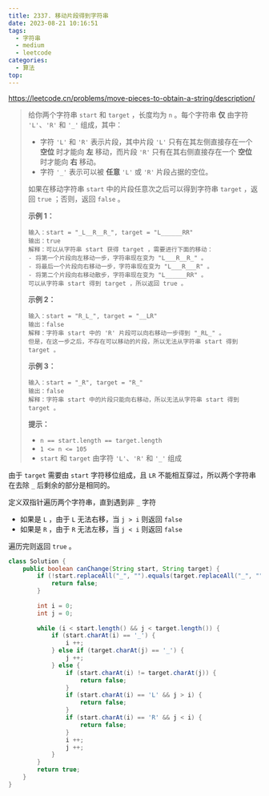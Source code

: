 ```yaml
---
title: 2337. 移动片段得到字符串
date: 2023-08-21 10:16:51
tags:
  - 字符串
  - medium
  - leetcode
categories:
  - 算法
top:
---
```


https://leetcode.cn/problems/move-pieces-to-obtain-a-string/description/

<!-- more -->

> 给你两个字符串 `start` 和 `target` ，长度均为 `n` 。每个字符串 **仅** 由字符 `'L'`、`'R'` 和 `'_'` 组成，其中：
>
> - 字符 `'L'` 和 `'R'` 表示片段，其中片段 `'L'` 只有在其左侧直接存在一个 **空位** 时才能向 **左** 移动，而片段 `'R'` 只有在其右侧直接存在一个 **空位** 时才能向 **右** 移动。
> - 字符 `'_'` 表示可以被 **任意** `'L'` 或 `'R'` 片段占据的空位。
>
> 如果在移动字符串 `start` 中的片段任意次之后可以得到字符串 `target` ，返回 `true` ；否则，返回 `false` 。
>
>  
>
> **示例 1：**
>
> ```
> 输入：start = "_L__R__R_", target = "L______RR"
> 输出：true
> 解释：可以从字符串 start 获得 target ，需要进行下面的移动：
> - 将第一个片段向左移动一步，字符串现在变为 "L___R__R_" 。
> - 将最后一个片段向右移动一步，字符串现在变为 "L___R___R" 。
> - 将第二个片段向右移动散步，字符串现在变为 "L______RR" 。
> 可以从字符串 start 得到 target ，所以返回 true 。
> ```
>
> **示例 2：**
>
> ```
> 输入：start = "R_L_", target = "__LR"
> 输出：false
> 解释：字符串 start 中的 'R' 片段可以向右移动一步得到 "_RL_" 。
> 但是，在这一步之后，不存在可以移动的片段，所以无法从字符串 start 得到 target 。
> ```
>
> **示例 3：**
>
> ```
> 输入：start = "_R", target = "R_"
> 输出：false
> 解释：字符串 start 中的片段只能向右移动，所以无法从字符串 start 得到 target 。
> ```
>
>  
>
> **提示：**
>
> - `n == start.length == target.length`
> - `1 <= n <= 105`
> - `start` 和 `target` 由字符 `'L'`、`'R'` 和 `'_'` 组成

由于 `target` 需要由 `start` 字符移位组成，且 `LR` 不能相互穿过，所以两个字符串在去除 `_` 后剩余的部分是相同的。

定义双指针遍历两个字符串，直到遇到非 `_` 字符

* 如果是 `L` ，由于 `L` 无法右移，当 `j > i` 则返回 `false`
* 如果是 `R` ，由于 `R` 无法左移，当 `j < i` 则返回 `false` 

遍历完则返回 `true` 。

```java
class Solution {
    public boolean canChange(String start, String target) {
        if (!start.replaceAll("_", "").equals(target.replaceAll("_", ""))) {
            return false;
        }
        
        int i = 0;
        int j = 0;
        
        while (i < start.length() && j < target.length()) {
            if (start.charAt(i) == '_') {
                i ++;
            } else if (target.charAt(j) == '_') {
                j ++;
            } else {
                if (start.charAt(i) != target.charAt(j)) {
                    return false;
                }
                if (start.charAt(i) == 'L' && j > i) {
                    return false;
                }
                if (start.charAt(i) == 'R' && j < i) {
                    return false;
                }
                i ++;
                j ++;
            }
        }
        return true;
    }
}
```

